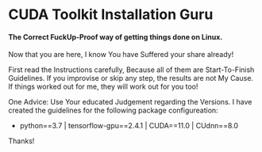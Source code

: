 # CUDA Toolkit Installation Guru
#### The Correct FuckUp-Proof way of getting things done on Linux.
Now that you are here, I know You have Suffered your share already!


First read the Instructions carefully, Because all of them are Start-To-Finish Guidelines.
If you improvise or skip any step, the results are not My Cause. If things worked out for me, they will work out for you too!

One Advice: Use Your educated Judgement regarding the Versions. I have created the guidelines for the following package configureation:

* python==3.7 | tensorflow-gpu==2.4.1 | CUDA==11.0 | CUdnn==8.0


Thanks!
